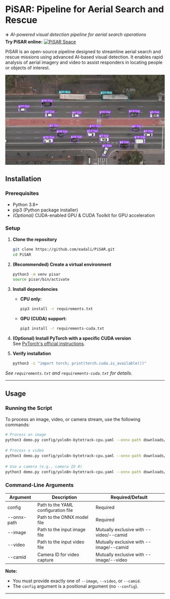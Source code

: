 # PiSAR: Pipeline for Aerial Search and Rescue  
✈️ *AI-powered visual detection pipeline for aerial search operations*  
**Try PiSAR online:**  [![PiSAR Space](https://img.shields.io/badge/HuggingFace%20Spaces-PiSAR-blue?logo=huggingface)](https://huggingface.co/spaces/eadali/PiSAR)

PiSAR is an open-source pipeline designed to streamline aerial search and rescue missions using advanced AI-based visual detection. It enables rapid analysis of aerial imagery and video to assist responders in locating people or objects of interest.


![Demo GIF](data/output.gif)    


## Installation

### Prerequisites
- Python 3.8+
- pip3 (Python package installer)
- *(Optional)* CUDA-enabled GPU & CUDA Toolkit for GPU acceleration

### Setup

1. **Clone the repository**
    ```bash
    git clone https://github.com/eadali/PiSAR.git
    cd PiSAR
    ```

2. **(Recommended) Create a virtual environment**
    ```bash
    python3 -m venv pisar
    source pisar/bin/activate
    ```

3. **Install dependencies**
    - **CPU only:**
        ```bash
        pip3 install -r requirements.txt
        ```
    - **GPU (CUDA) support:**
        ```bash
        pip3 install -r requirements-cuda.txt
        ```

4. **(Optional) Install PyTorch with a specific CUDA version**  
   See [PyTorch's official instructions](https://pytorch.org/get-started/locally/).

5. **Verify installation**
    ```bash
    python3 -c "import torch; print(torch.cuda.is_available())"
    ```

*See `requirements.txt` and `requirements-cuda.txt` for details.*

---

## Usage

### Running the Script

To process an image, video, or camera stream, use the following commands:

```bash
# Process an image
python3 demo.py config/yolo8n-bytetrack-cpu.yaml --onnx-path downloads/yolo8n-416.onnx --image downloads/forest.jpg

# Process a video
python3 demo.py config/yolo8n-bytetrack-cpu.yaml --onnx-path downloads/yolo8n-416.onnx --video downloads/forest.mp4

# Use a camera (e.g., camera ID 0)
python3 demo.py config/yolo8n-bytetrack-cpu.yaml --onnx-path downloads/yolo8n-416.onnx --camid 0
```

### Command-Line Arguments

| Argument      | Description                              | Required/Default |
|---------------|------------------------------------------|------------------|
| config        | Path to the YAML configuration file       | Required         |
| --onnx-path   | Path to the ONNX model file               | Required         |
| --image       | Path to the input image file              | Mutually exclusive with --video/--camid |
| --video       | Path to the input video file              | Mutually exclusive with --image/--camid |
| --camid       | Camera ID for video capture               | Mutually exclusive with --image/--video  |

**Note:**  
- You must provide exactly one of `--image`, `--video`, or `--camid`.
- The `config` argument is a positional argument (no `--config`).

---